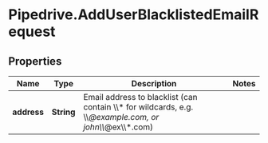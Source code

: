 # Pipedrive.AddUserBlacklistedEmailRequest

## Properties

Name | Type | Description | Notes
------------ | ------------- | ------------- | -------------
**address** | **String** | Email address to blacklist (can contain \\\\* for wildcards, e.g. \\\\*@example.com, or john\\\\*@ex\\\\*.com) | 


